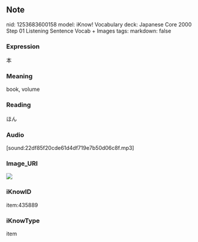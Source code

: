 ## Note
nid: 1253683600158
model: iKnow! Vocabulary
deck: Japanese Core 2000 Step 01 Listening Sentence Vocab + Images
tags: 
markdown: false

### Expression
本

### Meaning
book, volume

### Reading
ほん

### Audio
[sound:22df85f20cde61d4df719e7b50d06c8f.mp3]

### Image_URI
<!DOCTYPE html>
<title></title>
<img src="35ef24de48831cfc84820a7f7d09013d.jpg">



### iKnowID
item:435889

### iKnowType
item
